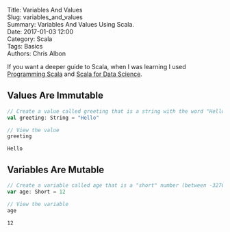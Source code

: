 Title: Variables And Values  
Slug: variables_and_values  
Summary: Variables And Values Using Scala.  
Date: 2017-01-03 12:00  
Category: Scala  
Tags: Basics  
Authors: Chris Albon

If you want a deeper guide to Scala, when I was learning I used [Programming Scala](http://amzn.to/2lV1Ioz) and [Scala for Data Science](http://amzn.to/2mG99OG).

## Values Are Immutable


```scala
// Create a value called greeting that is a string with the word "Hello"
val greeting: String = "Hello"

// View the value
greeting
```




    Hello



## Variables Are Mutable


```scala
// Create a variable called age that is a "short" number (between -32768 to 32767) with the number 12
var age: Short = 12

// View the variable
age
```




    12
